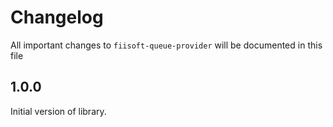 # Changelog

All important changes to `fiisoft-queue-provider` will be documented in this file

## 1.0.0

Initial version of library.